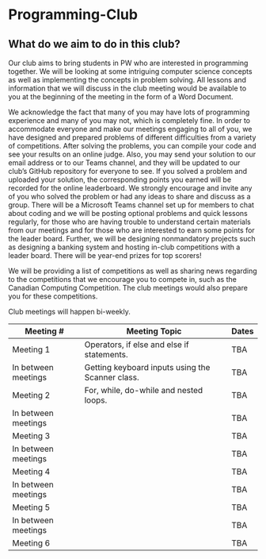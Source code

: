 # Programming-Club

## What do we aim to do in this club? 

Our club aims to bring students in PW who are interested in programming together. We will be looking at some intriguing computer science concepts as well as implementing the concepts in problem solving. All lessons and information that we will discuss in the club meeting would be available to you at the beginning of the meeting in the form of a Word Document.  

We acknowledge the fact that many of you may have lots of programming experience and many of you may not, which is completely fine. In order to accommodate everyone and make our meetings engaging to all of you, we have designed and prepared problems of different difficulties from a variety of competitions. After solving the problems, you can compile your code and see your results on an online judge. Also, you may send your solution to our email address or to our Teams channel, and they will be updated to our club’s GitHub repository for everyone to see. If you solved a problem and uploaded your solution, the corresponding points you earned will be recorded for the online leaderboard. We strongly encourage and invite any of you who solved the problem or had any ideas to share and discuss as a group. There will be a Microsoft Teams channel set up for members to chat about coding and we will be posting optional problems and quick lessons regularly, for those who are having trouble to understand certain materials from our meetings and for those who are interested to earn some points for the leader board. Further, we will be designing nonmandatory projects such as designing a banking system and hosting in-club competitions with a leader board. There will be year-end prizes for top scorers! 

We will be providing a list of competitions as well as sharing news regarding to the competitions that we encourage you to compete in, such as the Canadian Computing Competition. The club meetings would also prepare you for these competitions.   

Club meetings will happen bi-weekly.


| Meeting #           | Meeting Topic                                    | Dates |
|---------------------|--------------------------------------------------|-------|
| Meeting 1           | Operators, if else and else if statements.       | TBA   |
| In between meetings | Getting keyboard inputs using the Scanner class. | TBA   |
| Meeting 2           | For, while, do-while and nested loops.           | TBA   |
| In between meetings |                                                  | TBA   |
| Meeting 3           |                                                  | TBA   |
| In between meetings |                                                  | TBA   |
| Meeting 4           |                                                  | TBA   |
| In between meetings |                                                  | TBA   |
| Meeting 5           |                                                  | TBA   |
| In between meetings |                                                  | TBA   |
| Meeting 6           |                                                  | TBA   |
